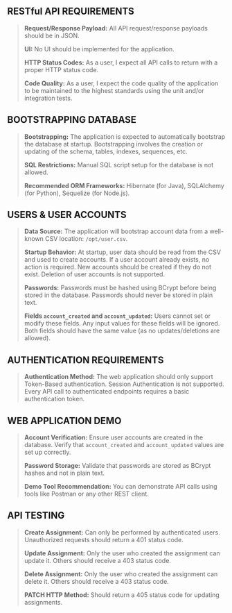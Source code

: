 ## RESTful API REQUIREMENTS

> **Request/Response Payload:** All API request/response payloads should be in JSON.
>
> **UI:** No UI should be implemented for the application.
>
> **HTTP Status Codes:** As a user, I expect all API calls to return with a proper HTTP status code.
>
> **Code Quality:** As a user, I expect the code quality of the application to be maintained to the highest standards using the unit and/or integration tests.

## BOOTSTRAPPING DATABASE

> **Bootstrapping:** The application is expected to automatically bootstrap the database at startup. Bootstrapping involves the creation or updating of the schema, tables, indexes, sequences, etc.
>
> **SQL Restrictions:** Manual SQL script setup for the database is not allowed.
>
> **Recommended ORM Frameworks:** Hibernate (for Java), SQLAlchemy (for Python), Sequelize (for Node.js).

## USERS & USER ACCOUNTS

> **Data Source:** The application will bootstrap account data from a well-known CSV location: `/opt/user.csv`.
>
> **Startup Behavior:** At startup, user data should be read from the CSV and used to create accounts. If a user account already exists, no action is required. New accounts should be created if they do not exist. Deletion of user accounts is not supported.
>
> **Passwords:** Passwords must be hashed using BCrypt before being stored in the database. Passwords should never be stored in plain text.
>
> **Fields `account_created` and `account_updated`:** Users cannot set or modify these fields. Any input values for these fields will be ignored. Both fields should have the same value (as no updates/deletions are allowed).

## AUTHENTICATION REQUIREMENTS

> **Authentication Method:** The web application should only support Token-Based authentication. Session Authentication is not supported. Every API call to authenticated endpoints requires a basic authentication token.

## WEB APPLICATION DEMO

> **Account Verification:** Ensure user accounts are created in the database. Verify that `account_created` and `account_updated` values are set up correctly.
>
> **Password Storage:** Validate that passwords are stored as BCrypt hashes and not in plain text.
>
> **Demo Tool Recommendation:** You can demonstrate API calls using tools like Postman or any other REST client.

## API TESTING

> **Create Assignment:** Can only be performed by authenticated users. Unauthorized requests should return a 401 status code.
>
> **Update Assignment:** Only the user who created the assignment can update it. Others should receive a 403 status code.
>
> **Delete Assignment:** Only the user who created the assignment can delete it. Others should receive a 403 status code.
>
> **PATCH HTTP Method:** Should return a 405 status code for updating assignments.
